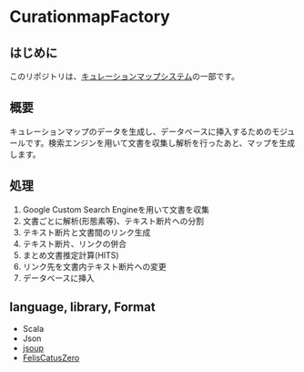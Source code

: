 # CurationmapFactory
## はじめに
このリポジトリは、[キュレーションマップシステム](https://github.com/JotaroAbe/CurationmapGenerator)の一部です。
## 概要
キュレーションマップのデータを生成し、データベースに挿入するためのモジュールです。検索エンジンを用いて文書を収集し解析を行ったあと、マップを生成します。
## 処理
1. Google Custom Search Engineを用いて文書を収集
2. 文書ごとに解析(形態素等)、テキスト断片への分割
3. テキスト断片と文書間のリンク生成
4. テキスト断片、リンクの併合
5. まとめ文書推定計算(HITS)
6. リンク先を文書内テキスト断片への変更
7. データベースに挿入
## language, library, Format
- Scala
- Json
- [jsoup](https://jsoup.org/)
- [FelisCatusZero](https://github.com/ktr-skmt/FelisCatusZero-multilingual)